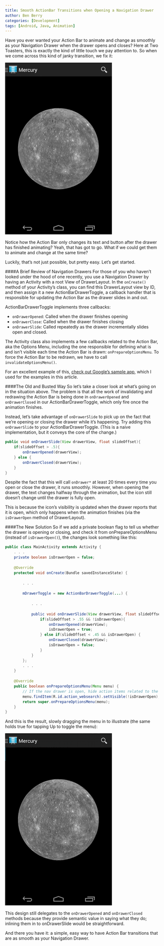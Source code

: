 ```yaml
---
title: Smooth ActionBar Transitions when Opening a Navigation Drawer
author: Ben Berry
categories: [Development]
tags: [Android, Java, Animation]
---
```


Have you ever wanted your Action Bar to animate and change as smoothly as your Navigation Drawer when the drawer opens and closes? Here at Two Toasters, this is exactly the kind of little touch we pay attention to. So when we come across this kind of janky transition, we fix it:

![What it looks like before](/assets/2014-04-25-smooth_transition_with_nav_drawer/animation_before.gif)

Notice how the Action Bar only changes its text and button after the drawer has finished animating? Yeah, that has got to go. What if we could get them to animate and change at the same time?

Luckily, that’s not just possible, but pretty easy. Let’s get started.

####A Brief Review of Navigation Drawers
For those of you who haven’t looked under the hood of one recently, you use a Navigation Drawer by having an Activity with a root View of DrawerLayout. In the `onCreate()` method of your Activity’s class, you can find this DrawerLayout view by ID, and then assign it a new ActionBarDrawerToggle, a callback handler that is responsible for updating the Action Bar as the drawer slides in and out.

ActionBarDrawerToggle implements three callbacks:
 * `onDrawerOpened`: Called when the drawer finishes opening
 * `onDrawerClose`: Called when the drawer finishes closing
 * `onDrawerSlide`: Called repeatedly as the drawer incrementally slides open and closed.

The Activity class also implements a few callbacks related to the Action Bar, aka the Options Menu, including the one responsible for defining what is and isn’t visible each time the Action Bar is drawn: `onPrepareOptionsMenu`. To force the Action Bar to be redrawn, we have to call `invalidateOptionsMenu()`.

For an excellent example of this, [check out Google’s sample app](http://developer.android.com/training/implementing-navigation/nav-drawer.html), which I used for the examples in this article.

####The Old and Busted Way
So let’s take a closer look at what’s going on in the situation above. The problem is that all the work of invalidating and redrawing the Action Bar is being done in `onDrawerOpened` and `onDrawerClosed` in our ActionBarDrawerToggle, which only fire once the animation finishes.

Instead, let’s take advantage of `onDrawerSlide` to pick up on the fact that we’re opening or closing the drawer while it’s happening. Try adding this `onDrawerSlide` to your ActionBarDrawerToggle. (This is a naive implementation, but it conveys the core of the change.)

```java
public void onDrawerSlide(View drawerView, float slideOffset){
    if(slideOffset > .5){
        onDrawerOpened(drawerView);
    } else {
        onDrawerClosed(drawerView);
    }
}
```

Despite the fact that this will call `onDrawer*` at least 20 times every time you open or close the drawer, it runs smoothly. However, when opening the drawer, the text changes halfway through the animation, but the icon still doesn’t change until the drawer is fully open.

This is because the icon’s visibility is updated when the drawer reports that it is open, which only happens when the animation finishes (via the `isDrawerOpen` method of DrawerLayout).

####The New Solution
So if we add a private boolean flag to tell us whether the drawer is opening or closing, and check it from onPrepareOptionsMenu (instead of `isDrawerOpen()`), the changes look something like this:

```java
public class MainActivity extends Activity {
    . . .
    private boolean isDrawerOpen = false;

    @Override
    protected void onCreate(Bundle savedInstanceState) {

        . . .

        mDrawerToggle = new ActionBarDrawerToggle(...) {

            . . .

            public void onDrawerSlide(View drawerView, float slideOffset) {
                if(slideOffset > .55 && !isDrawerOpen){
                    onDrawerOpened(drawerView);
                    isDrawerOpen = true;
                } else if(slideOffset < .45 && isDrawerOpen) {
                    onDrawerClosed(drawerView);
                    isDrawerOpen = false;
                }
            }
        };
        . . .
    }

    @Override
    public boolean onPrepareOptionsMenu(Menu menu) {
        // If the nav drawer is open, hide action items related to the content view
        menu.findItem(R.id.action_websearch).setVisible(!isDrawerOpen);
        return super.onPrepareOptionsMenu(menu);
    }
}
```

And this is the result, slowly dragging the menu in to illustrate (the same holds true for tapping Up to toggle the menu):

![The new smoothness](/assets/2014-04-25-smooth_transition_with_nav_drawer/animation_after.gif)

This design still delegates to the `onDrawerOpened` and `onDrawerClosed` methods because they provide semantic value in saying what they do; inlining them in to onDrawerSlide would be straightforward.

And there you have it: a simple, easy way to have Action Bar transitions that are as smooth as your Navigation Drawer.

